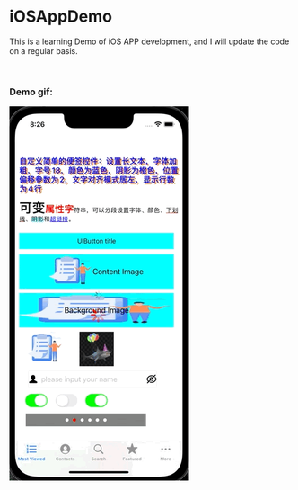 # iOSAppDemo
This is a learning Demo of iOS APP development, and I will update the code on a regular basis. 

<br>

### Demo gif:

![demo-gif](iOSAppDemo/ios-app-demo.gif)